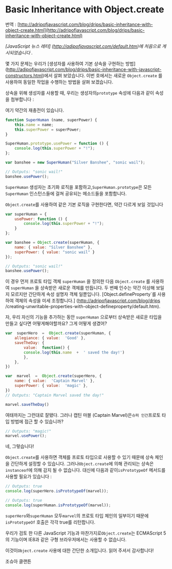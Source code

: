 # Basic Inheritance with Object.create

번역 : [http://adripofjavascript.com/blog/drips/basic-inheritance-with-object-create.html](http://adripofjavascript.com/blog/drips/basic-inheritance-with-object-create.html)

_[JavaScript 뉴스 레터] (http://adipofjavascript.com/default.htm)에 처음으로 게시되었습니다 ._

몇 가지 문제는 우리가 [생성자를 사용하여 기본 상속을 구현하는 방법] (http://adipofjavascript.com/blog/drips/basic-inheritance-with-javascript-constructors.html)에서 살펴 보았습니다. 이번 호에서는 새로운 `Object.create` 를 사용하여 동일한 작업을 수행하는 방법을 살펴 보겠습니다.

상속을 위해 생성자를 사용할 때, 우리는 생성자의`prototype` 속성에 다음과 같이 속성을 첨부합니다 :

여기 약간의 재충전이 있습니다.

```javascript
function SuperHuman (name, superPower) {
    this.name = name;
    this.superPower = superPower;
}

SuperHuman.prototype.usePower = function () {
    console.log(this.superPower + "!");
};

var banshee = new SuperHuman("Silver Banshee", "sonic wail");

// Outputs: "sonic wail!"
banshee.usePower();

```


`SuperHuman` 생성자는 초기화 로직을 포함하고,`SuperHuman.prototype`은 모든`SuperHuman` 인스턴스들에 걸쳐 공유되는 메소드들을 포함합니다.

`Object.create`를 사용하여 같은 기본 로직을 구현한다면, 약간 다르게 보일 것입니다 

```javascript
var superHuman = {
    usePower: function () {
        console.log(this.superPower + "!");
    }
};

var banshee = Object.create(superHuman, {
    name: { value: "Silver Banshee" },
    superPower: { value: "sonic wail" }
});

// Outputs: "sonic wail!"
banshee.usePower();

```

이 경우 먼저 프로토 타입 객체  `superHuman` 을 정의한 다음 `Object.create` 를 사용하여 `superHuman` 을 상속받은 새로운 객체를 만듭니다. 두 번째 인수는 약간 이상해 보일지 모르지만 간단하게 속성 설명자 객체 일뿐입니다. [Object.defineProperty`를 사용하여 객체의 속성을 미세 조정합니다.] (http://adripofjavascript.com/blog/drips /creating-unwritable-properties-with-object-defineproperty/default.htm).

자, 우리 자신의 기능을 추가하는 동안 `superHuman` 으로부터 상속받은 새로운 타입을 만들고 싶다면 어떻게해야할까요? 그게 어떻게 생겼어?

```javascript
var  superHero  =  Object.create(superHuman, {
	allegiance: { value:  'Good' },
	saveTheDay: {
		value:  function() {
		console.log(this.name  +  ' saved the day!')
		},
	},
})

var  marvel  =  Object.create(superHero, {
	name: { value:  'Captain Marvel' },
	superPower: { value:  'magic' },
})
// Outputs: "Captain Marvel saved the day!"

marvel.saveTheDay()
```


여태까지는 그런대로 잘됐다. 그러나 캡틴 마블 (Captain Marvel)은`슈퍼 인간`프로토 타입 방법에 접근 할 수 있습니까?

```javascript
// Outputs: "magic!"
marvel.usePower();
```

네, 그렇습니다!

`Object.create`를 사용하면 객체를 프로토 타입으로 사용할 수 있기 때문에 상속 체인을 간단하게 설정할 수 있습니다. 그러나`Object.create`에 의해 관리되는 상속은`instanceof`에 의해 감지 될 수 없습니다. 대신에 다음과 같이`isPrototypeOf` 메서드를 사용할 필요가 있습니다 :

```javascript
// Outputs: true
console.log(superHero.isPrototypeOf(marvel));

// Outputs: true
console.log(superHuman.isPrototypeOf(marvel));

```


`superHero`와`superHuman` 모두`marvel`의 프로토 타입 체인의 일부이기 때문에`isPrototypeOf` 호출은 각각 true를 리턴합니다.

우리가 검토 한 다른 JavaScript 기능과 마찬가지로`Object.create`는 ECMAScript 5의 기능이며 IE8과 같은 구형 브라우저에서는 사용할 수 없습니다.

이것이`Object.create` 사용에 대한 간단한 소개입니다. 읽어 주셔서 감사합니다!

조슈아 클랜튼
